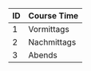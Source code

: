 | ID | Course Time |
|----|-------------|
| 1  | Vormittags  |
| 2  | Nachmittags |
| 3  | Abends      |
